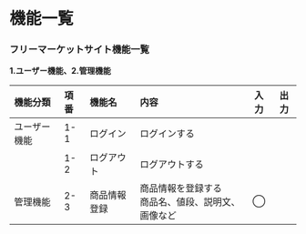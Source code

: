 # 機能一覧
### フリーマーケットサイト機能一覧
**1.ユーザー機能、2.管理機能**

|機能分類|項番|機能名|内容|入力|出力|
|:---|:---|:---|:---|:---:|:---:|
|ユーザー機能|1-1|ログイン|ログインする|||
||1-2|ログアウト|ログアウトする|||
|管理機能|2-3|商品情報登録|商品情報を登録する<br>商品名、値段、説明文、画像など|◯||
